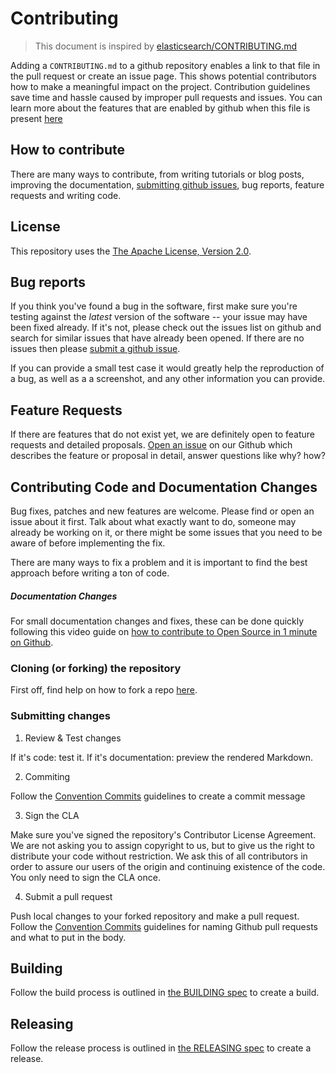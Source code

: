 # Contributing

> This document is inspired by [elasticsearch/CONTRIBUTING.md](https://github.com/elastic/elasticsearch/blob/master/CONTRIBUTING.md)

Adding a `CONTRIBUTING.md` to a github repository enables a link to that file in the pull request or create an issue page. This shows potential contributors how to make a meaningful impact on the project. Contribution guidelines save time and hassle caused by improper pull requests and issues. You can learn more about the features that are enabled by github when this file is present [here](https://help.github.com/articles/setting-guidelines-for-repository-contributors/)

## How to contribute

There are many ways to contribute, from writing tutorials or blog posts, improving the documentation, [submitting github issues](https://help.github.com/articles/creating-an-issue/), bug reports, feature requests and writing code.

## License

This repository uses the [The Apache License, Version 2.0](https://www.apache.org/licenses/LICENSE-2.0.html).

## Bug reports

If you think you've found a bug in the software, first make sure you're testing against the *latest* version of the software -- your issue may have been fixed already. If it's not, please check out the issues list on github and search for similar issues that have already been opened. If there are no issues then please [submit a github issue](https://help.github.com/articles/creating-an-issue/).

If you can provide a small test case it would greatly help the reproduction of a bug, as well as a a screenshot, and any other information you can provide.


## Feature Requests

If there are features that do not exist yet, we are definitely open to feature requests and detailed proposals. [Open an issue](https://help.github.com/articles/creating-an-issue/) on our Github which describes the feature or proposal in detail, answer questions like why? how?

## Contributing Code and Documentation Changes

Bug fixes, patches and new features are welcome. Please find or open an issue about it first. Talk about what exactly want to do, someone may already be working on it, or there might be some issues that you need to be aware of before implementing the fix.

There are many ways to fix a problem and it is important to find the best approach before writing a ton of code.

##### Documentation Changes

For small documentation changes and fixes, these can be done quickly following this video guide on [how to contribute to Open Source in 1 minute on Github](https://www.youtube.com/watch?v=kRYk1-yKwWs).

### Cloning (or forking) the repository

First off, find help on how to fork a repo [here](https://help.github.com/articles/fork-a-repo/).

### Submitting changes

1. Review & Test changes

If it's code: test it. If it's documentation: preview the rendered Markdown.

2. Commiting

Follow the [Convention Commits](CONVENTIONAL_COMMITS.md) guidelines to create a commit message

 
3. Sign the CLA
 
Make sure you've signed the repository's Contributor License Agreement. We are not asking you to assign copyright to us, but to give us the right to distribute your code without restriction. We ask this of all contributors in order to assure our users of the origin and continuing existence of the code. You only need to sign the CLA once.
 
 
4. Submit a pull request

Push local changes to your forked repository and make a pull request. Follow the [Convention Commits](CONVENTIONAL_COMMITS.md) guidelines for naming Github pull requests and what to put in the body.


## Building

Follow the build process is outlined in [the BUILDING spec](BUILDING.md) to create a build.


## Releasing

Follow the release process is outlined in [the RELEASING spec](RELEASING.md) to create a release.


